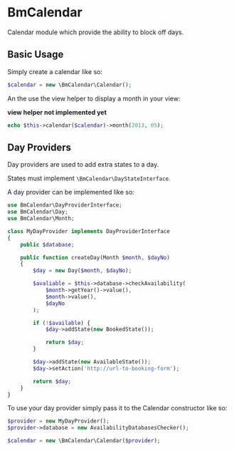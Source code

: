 BmCalendar
==========

Calendar module which provide the ability to block off days.

Basic Usage
-----------

Simply create a calendar like so:

```php
$calendar = new \BmCalendar\Calendar();
```

An the use the view helper to display a month in your view:

**view helper not implemented yet**

```php
echo $this->calendar($calendar)->month(2013, 05);
```

Day Providers
-------------

Day providers are used to add extra states to a day.

States must implement `\BmCalendar\DayStateInterface`.

A day provider can be implemented like so:

```php
use BmCalendar\DayProviderInterface;
use BmCalendar\Day;
use BmCalendar\Month;

class MyDayProvider implements DayProviderInterface
{
    public $database;

    public function createDay(Month $month, $dayNo)
    {
        $day = new Day($month, $dayNo);

        $avaliable = $this->database->checkAvailability(
            $month->getYear()->value(),
            $month->value(),
            $dayNo
        );

        if (!$available) {
            $day->addState(new BookedState());

            return $day;
        }

        $day->addState(new AvailableState());
        $day->setAction('http://url-to-booking-form');

        return $day;
    }
}
```

To use your day provider simply pass it to the Calendar constructor like so:

```php
$provider = new MyDayProvider();
$provider->database = new AvailabilityDatabasesChecker();

$calendar = new \BmCalendar\Calendar($provider);
```
